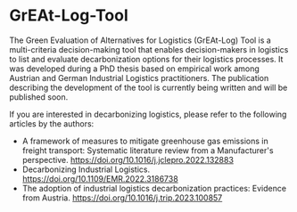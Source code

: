 # GrEAt-Log-Tool
The Green Evaluation of Alternatives for Logistics (GrEAt-Log) Tool is a multi-criteria decision-making tool that enables decision-makers in logistics to list and evaluate decarbonization options for their logistics processes. It was developed during a PhD thesis based on empirical work among Austrian and German Industrial Logistics practitioners. 
The publication describing the development of the tool is currently being written and will be published soon.

If you are interested in decarbonizing logistics, please refer to the following articles by the authors: 
* A framework of measures to mitigate greenhouse gas emissions in freight transport: Systematic literature review from a Manufacturer's perspective. https://doi.org/10.1016/j.jclepro.2022.132883
* Decarbonizing Industrial Logistics. https://doi.org/10.1109/EMR.2022.3186738
* The adoption of industrial logistics decarbonization practices: Evidence from Austria. https://doi.org/10.1016/j.trip.2023.100857
